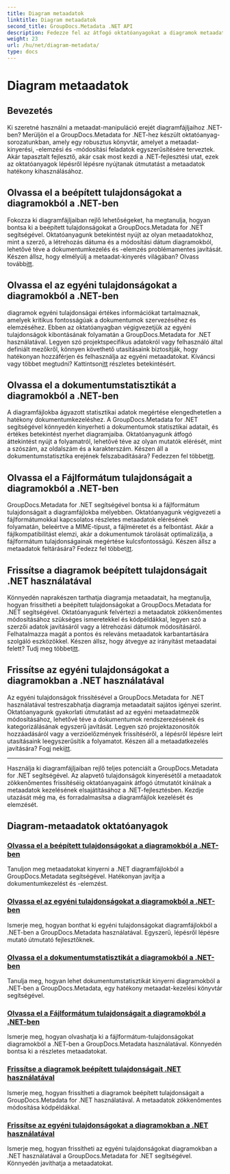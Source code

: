 ```yaml
---
title: Diagram metaadatok
linktitle: Diagram metaadatok
second_title: GroupDocs.Metadata .NET API
description: Fedezze fel az átfogó oktatóanyagokat a diagramok metaadatainak kezeléséről a GroupDocs.Metadata for .NET segítségével. Könnyedén bontsa ki, frissítse és elemezze a tulajdonságokat.
weight: 23
url: /hu/net/diagram-metadata/
type: docs
---
```

# Diagram metaadatok

## Bevezetés

Ki szeretné használni a metaadat-manipuláció erejét diagramfájljaihoz .NET-ben? Merüljön el a GroupDocs.Metadata for .NET-hez készült oktatóanyag-sorozatunkban, amely egy robusztus könyvtár, amelyet a metaadat-kinyerési, -elemzési és -módosítási feladatok egyszerűsítésére terveztek. Akár tapasztalt fejlesztő, akár csak most kezdi a .NET-fejlesztési utat, ezek az oktatóanyagok lépésről lépésre nyújtanak útmutatást a metaadatok hatékony kihasználásához.

## Olvassa el a beépített tulajdonságokat a diagramokból a .NET-ben

 Fokozza ki diagramfájljaiban rejlő lehetőségeket, ha megtanulja, hogyan bontsa ki a beépített tulajdonságokat a GroupDocs.Metadata for .NET segítségével. Oktatóanyagunk betekintést nyújt az olyan metaadatokhoz, mint a szerző, a létrehozás dátuma és a módosítási dátum diagramokból, lehetővé téve a dokumentumkezelés és -elemzés problémamentes javítását. Készen állsz, hogy elmélyülj a metaadat-kinyerés világában? Olvass tovább[itt](./read-built-in-properties-diagrams/).

## Olvassa el az egyéni tulajdonságokat a diagramokból a .NET-ben

 diagramok egyéni tulajdonságai értékes információkat tartalmaznak, amelyek kritikus fontosságúak a dokumentumok szervezéséhez és elemzéséhez. Ebben az oktatóanyagban végigvezetjük az egyéni tulajdonságok kibontásának folyamatán a GroupDocs.Metadata for .NET használatával. Legyen szó projektspecifikus adatokról vagy felhasználó által definiált mezőkről, könnyen követhető utasításaink biztosítják, hogy hatékonyan hozzáférjen és felhasználja az egyéni metaadatokat. Kíváncsi vagy többet megtudni? Kattintson[itt](./read-custom-properties-diagrams/) részletes betekintésért.

## Olvassa el a dokumentumstatisztikát a diagramokból a .NET-ben

 A diagramfájlokba ágyazott statisztikai adatok megértése elengedhetetlen a hatékony dokumentumkezeléshez. A GroupDocs.Metadata for .NET segítségével könnyedén kinyerheti a dokumentumok statisztikai adatait, és értékes betekintést nyerhet diagramjaiba. Oktatóanyagunk átfogó áttekintést nyújt a folyamatról, lehetővé téve az olyan mutatók elérését, mint a szószám, az oldalszám és a karakterszám. Készen áll a dokumentumstatisztika erejének felszabadítására? Fedezzen fel többet[itt](./read-document-statistics-diagrams/).

## Olvassa el a Fájlformátum tulajdonságait a diagramokból a .NET-ben

 GroupDocs.Metadata for .NET segítségével bontsa ki a fájlformátum tulajdonságait a diagramfájlokba mélyebben. Oktatóanyagunk végigvezeti a fájlformátumokkal kapcsolatos részletes metaadatok elérésének folyamatán, beleértve a MIME-típust, a fájlméretet és a felbontást. Akár a fájlkompatibilitást elemzi, akár a dokumentumok tárolását optimalizálja, a fájlformátum tulajdonságainak megértése kulcsfontosságú. Készen állsz a metaadatok feltárására? Fedezz fel többet[itt](./read-file-format-properties-diagrams/).

## Frissítse a diagramok beépített tulajdonságait .NET használatával

 Könnyedén naprakészen tarthatja diagramja metaadatait, ha megtanulja, hogyan frissítheti a beépített tulajdonságokat a GroupDocs.Metadata for .NET segítségével. Oktatóanyagunk felvértezi a metaadatok zökkenőmentes módosításához szükséges ismeretekkel és kódpéldákkal, legyen szó a szerzői adatok javításáról vagy a létrehozási dátumok módosításáról. Felhatalmazza magát a pontos és releváns metaadatok karbantartására szolgáló eszközökkel. Készen állsz, hogy átvegye az irányítást metaadatai felett? Tudj meg többet[itt](./update-built-in-properties-diagrams/).

## Frissítse az egyéni tulajdonságokat a diagramokban a .NET használatával

Az egyéni tulajdonságok frissítésével a GroupDocs.Metadata for .NET használatával testreszabhatja diagramja metaadatait sajátos igényei szerint. Oktatóanyagunk gyakorlati útmutatást ad az egyéni metaadatmezők módosításához, lehetővé téve a dokumentumok rendszerezésének és kategorizálásának egyszerű javítását. Legyen szó projektazonosítók hozzáadásáról vagy a verzióelőzmények frissítéséről, a lépésről lépésre leírt utasításaink leegyszerűsítik a folyamatot. Készen áll a metaadatkezelés javítására? Fogj neki[itt](./update-custom-properties-diagrams/).

----

Használja ki diagramfájljaiban rejlő teljes potenciált a GroupDocs.Metadata for .NET segítségével. Az alapvető tulajdonságok kinyerésétől a metaadatok zökkenőmentes frissítéséig oktatóanyagaink átfogó útmutatót kínálnak a metaadatok kezelésének elsajátításához a .NET-fejlesztésben. Kezdje utazását még ma, és forradalmasítsa a diagramfájlok kezelését és elemzését.
## Diagram-metaadatok oktatóanyagok
### [Olvassa el a beépített tulajdonságokat a diagramokból a .NET-ben](./read-built-in-properties-diagrams/)
Tanuljon meg metaadatokat kinyerni a .NET diagramfájlokból a GroupDocs.Metadata segítségével. Hatékonyan javítja a dokumentumkezelést és -elemzést.
### [Olvassa el az egyéni tulajdonságokat a diagramokból a .NET-ben](./read-custom-properties-diagrams/)
Ismerje meg, hogyan bonthat ki egyéni tulajdonságokat diagramfájlokból a .NET-ben a GroupDocs.Metadata használatával. Egyszerű, lépésről lépésre mutató útmutató fejlesztőknek.
### [Olvassa el a dokumentumstatisztikát a diagramokból a .NET-ben](./read-document-statistics-diagrams/)
Tanulja meg, hogyan lehet dokumentumstatisztikát kinyerni diagramokból a .NET-ben a GroupDocs.Metadata, egy hatékony metaadat-kezelési könyvtár segítségével.
### [Olvassa el a Fájlformátum tulajdonságait a diagramokból a .NET-ben](./read-file-format-properties-diagrams/)
Ismerje meg, hogyan olvashatja ki a fájlformátum-tulajdonságokat diagramokból a .NET-ben a GroupDocs.Metadata használatával. Könnyedén bontsa ki a részletes metaadatokat.
### [Frissítse a diagramok beépített tulajdonságait .NET használatával](./update-built-in-properties-diagrams/)
Ismerje meg, hogyan frissítheti a diagramok beépített tulajdonságait a GroupDocs.Metadata for .NET használatával. A metaadatok zökkenőmentes módosítása kódpéldákkal.
### [Frissítse az egyéni tulajdonságokat a diagramokban a .NET használatával](./update-custom-properties-diagrams/)
Ismerje meg, hogyan frissítheti az egyéni tulajdonságokat diagramokban a .NET használatával a GroupDocs.Metadata for .NET segítségével. Könnyedén javíthatja a metaadatokat.